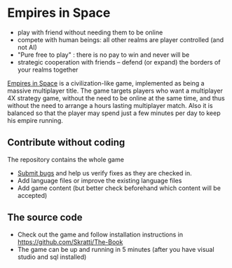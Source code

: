# Empires in Space

* play with friend without needing them to be online
* compete with human beings: all other realms are player controlled (and not AI)
* "Pure free to play" : there is no pay to win and never will be
* strategic cooperation with friends – defend (or expand) the borders of your realms together

[Empires in Space](http://www.empiresinspace.com/) is a civilization-like game, implemented as being a massive multiplayer title.
The game targets players who want a multiplayer 4X strategy game, without the need to be online at the same time, and thus without the need to arrange a hours lasting multiplayer match. Also it is balanced so that the player may spend just a few minutes per day to keep his empire running. 


## Contribute without coding

The repository contains the whole game  
* [Submit bugs](https://github.com/Skratti/EmpiresInSpace/issues) and help us verify fixes as they are checked in.
* Add language files or improve the existing language files
* Add game content (but better check beforehand which content will be accepted)

## The source code
* Check out the game and follow installation instructions in https://github.com/Skratti/The-Book 
* The game can be up and running in 5 minutes (after you have visual studio and sql installed)
